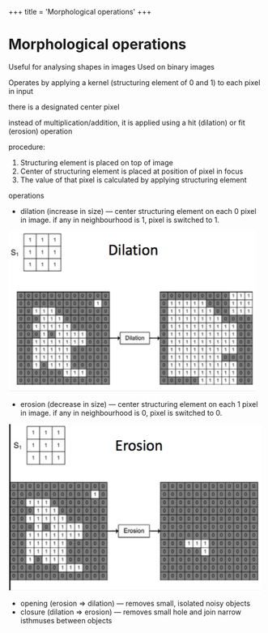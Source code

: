 +++
title = 'Morphological operations'
+++
# Morphological operations
Useful for analysing shapes in images
Used on binary images

Operates by applying a kernel (structuring element of 0 and 1) to each pixel in input

there is a designated center pixel

instead of multiplication/addition, it is applied using a hit (dilation) or fit (erosion) operation

procedure:
1. Structuring element is placed on top of image
2. Center of structuring element is placed at position of pixel in focus
3. The value of that pixel is calculated by applying structuring element

operations

- dilation (increase in size) — center structuring element on each 0 pixel in image. if any in neighbourhood is 1, pixel is switched to 1.

![screenshot.png](f29ae7fc6a951cebc39d401c516693ca.png)

- erosion (decrease in size) — center structuring element on each 1 pixel in image. if any in neighbourhood is 0, pixel is switched to 0.

![screenshot.png](5823a4727aa3da50d8f101bd342ae265.png)

- opening (erosion => dilation) — removes small, isolated noisy objects
- closure (dilation => erosion) — removes small hole and join narrow isthmuses between objects

